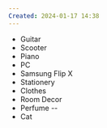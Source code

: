 ```yaml
---
Created: 2024-01-17 14:38
---
```

- Guitar
- Scooter
- Piano
- PC
- Samsung Flip X
- Stationery
- Clothes
- Room Decor
- Perfume -- 
- Cat
